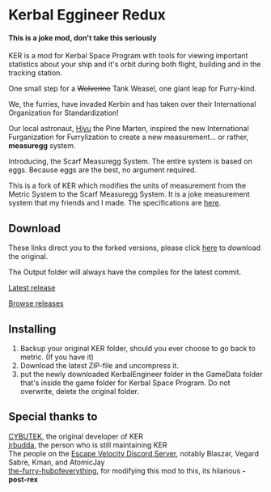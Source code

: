 # Kerbal Eggineer Redux

#### This is a joke mod, don't take this seriously

KER is a mod for Kerbal Space Program with tools for viewing important statistics about your ship and it's orbit during both flight, building and in the tracking station.

One small step for a ~~Wolverine~~ Tank Weasel, one giant leap for Furry-kind.

We, the furries, have invaded Kerbin and has taken over their International Organization for Standardization! 
  
Our local astronaut, [Hiyu](https://www.youtube.com/channel/UCDPjn46_5GEae2BAuMh6nAQ) the Pine Marten, inspired the new International Furganization for Furrylization to create a new measurement... or rather, **measuregg** system.

Introducing, the Scarf Measuregg System. The entire system is based on eggs. Because eggs are the best, no argument required.

This is a fork of KER which modifies the units of measurement from the Metric System to the Scarf Measuregg System. It is a joke measurement system that my friends and I made. The specifications are [here](https://docs.google.com/spreadsheets/d/13BTqFjmOqqpowEPLutmaMUaiM1yZx6HKqyBZ9Il29Xw/edit?usp=sharing).

## Download

These links direct you to the forked versions, please click [here](https://github.com/jrbudda/KerbalEngineer/releases) to download the original.

The Output folder will always have the compiles for the latest commit.

[Latest release](https://github.com/the-furry-hubofeverything/KerbalEggineer/releases/latest)

[Browse releases](https://github.com/the-furry-hubofeverything/KerbalEggineer/releases)

## Installing

1. Backup your original KER folder, should you ever choose to go back to metric. (If you have it)
2. Download the latest ZIP-file and uncompress it.
3. put the newly downloaded KerbalEngineer folder in the GameData folder that's inside the game folder for Kerbal Space Program. Do not overwrite, delete the original folder.

## Special thanks to

[CYBUTEK](https://github.com/CYBUTEK), the original developer of KER  
[jrbudda](https://github.com/jrbudda), the person who is still maintaining KER  
The people on the [Escape Velocity Discord Server](https://discordapp.com/invite/ufs7BPs), notably Blaszar, Vegard Sabre, Kman, and AtomicJay  
[the-furry-hubofeverything](https://github.com/the-furry-hubofeverything/), for modifying this mod to this, its hilarious **-post-rex**  
